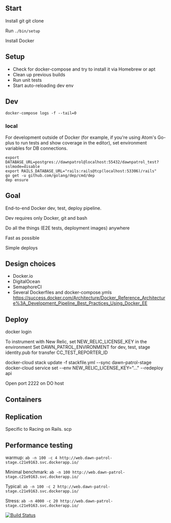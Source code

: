 ## Start

Install git
git clone

Run `./bin/setup`

Install Docker

## Setup

  * Check for docker-compose and try to install it via Homebrew or apt
  * Clean up previous builds
  * Run unit tests
  * Start auto-reloading dev env

## Dev
`docker-compose logs -f --tail=0`

### local
For development outside of Docker (for example, if you're using Atom's Go-plus to run tests and show coverage in the editor), set environment variables for DB connections.

```
export DATABASE_URL=postgres://dawnpatrol@localhost:55432/dawnpatrol_test?sslmode=disable
export RAILS_DATABASE_URL="rails:rails@tcp(localhost:53306)/rails"
go get -u github.com/golang/dep/cmd/dep
dep ensure
```

## Goal

End-to-end Docker dev, test, deploy pipeline.

Dev requires only Docker, git and bash

Do all the things (E2E tests, deployment images) anywhere

Fast as possible

Simple deploys

## Design choices
* Docker.io
* DigitalOcean
* SemaphoreCI
* Several Dockerfiles and docker-compose.ymls
https://success.docker.com/Architecture/Docker_Reference_Architecture%3A_Development_Pipeline_Best_Practices_Using_Docker_EE

## Deploy
docker login

To instrument with New Relic, set NEW_RELIC_LICENSE_KEY in the environment
Set DAWN_PATROL_ENVIRONMENT for dev, test, stage
identity.pub for transfer
CC_TEST_REPORTER_ID

docker-cloud stack update -f stackfile.yml --sync dawn-patrol-stage
docker-cloud service set --env NEW_RELIC_LICENSE_KEY="…" --redeploy api

Open port 2222 on DO host

## Containers

## Replication
Specific to Racing on Rails.
scp

## Performance testing

warmup:
`ab -n 100 -c 4 http://web.dawn-patrol-stage.c21e9163.svc.dockerapp.io/`

Minimal benchmark:
`ab -n 100 http://web.dawn-patrol-stage.c21e9163.svc.dockerapp.io/`

Typical:
`ab -n 100 -c 2 http://web.dawn-patrol-stage.c21e9163.svc.dockerapp.io/`

Stress:
`ab -n 4000 -c 20 http://web.dawn-patrol-stage.c21e9163.svc.dockerapp.io/`

[![Build Status](https://semaphoreci.com/api/v1/scott-willson/dawn-patrol/branches/master/badge.svg)](https://semaphoreci.com/scott-willson/dawn-patrol)
